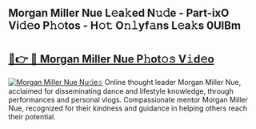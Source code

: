 ## Morgan Miller Nue L𝚎a𝚔ed N𝚞𝚍e - Part-ixO Vi𝚍𝚎o P𝚑𝚘tos - H𝚘𝚝 O𝚗𝚕yf𝚊ns L𝚎a𝚔s 0UlBm

# <h2><a href="http://kf2xj8.oniu.top/?m=Morgan+Miller+Nue">🔗👉 🔴 Morgan Miller Nue P𝚑ot𝚘𝚜 V𝚒d𝚎o</a></h2>

[![Morgan Miller Nue Nu𝚍e𝚜](https://i.imgur.com/0qMVB7G.gif)](http://kf2xj8.oniu.top/?m=Morgan+Miller+Nue)
Online thought leader Morgan Miller Nue, acclaimed for disseminating dance and lifestyle knowledge, through performances and personal vlogs. Compassionate mentor Morgan Miller Nue, recognized for their kindness and guidance in helping others reach their potential.  
